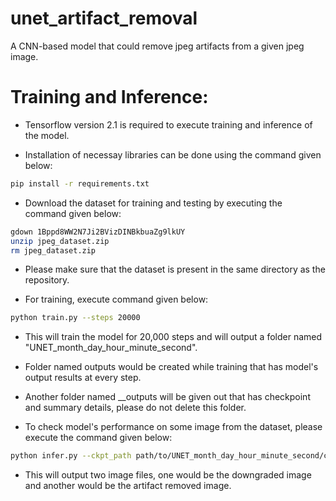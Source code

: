 # unet_artifact_removal
A CNN-based model that could remove jpeg artifacts from a given jpeg image. 

# Training and Inference:

* Tensorflow version 2.1 is required to execute training and inference of the model.

* Installation of necessay libraries can be done using the command given below:

```bash
pip install -r requirements.txt
```

* Download the dataset for training and testing by executing the command given below:

```bash
gdown 1Bppd8WW2N7Ji2BVizDINBkbuaZg9lkUY
unzip jpeg_dataset.zip
rm jpeg_dataset.zip
```
* Please make sure that the dataset is present in the same directory as the repository.

* For training, execute command given below:

```bash
python train.py --steps 20000
```

* This will train the model for 20,000 steps and will output a folder named "UNET_month_day_hour_minute_second".
* Folder named outputs would be created while training that has model's output results at every step.
* Another folder named __outputs will be given out that has checkpoint and summary details, please do not delete this folder.

* To check model's performance on some image from the dataset, please execute the command given below:

```bash
python infer.py --ckpt_path path/to/UNET_month_day_hour_minute_second/ckpt-20000
```
* This will output two image files, one would be the downgraded image and another would be the artifact removed image.


